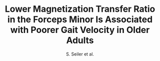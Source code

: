 ---
cat: gaia
subcat: architecture
bestof: false
author: S. Seiler et al.
title: Lower Magnetization Transfer Ratio in the Forceps Minor Is Associated with Poorer Gait Velocity in Older Adults
journal: AJNR. American journal of neuroradiology
year: 2017
type: article
doi: 10.3174/ajnr.A5036
---